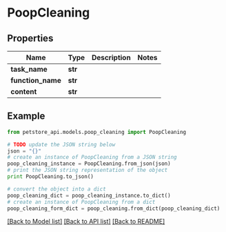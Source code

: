 # PoopCleaning


## Properties
Name | Type | Description | Notes
------------ | ------------- | ------------- | -------------
**task_name** | **str** |  | 
**function_name** | **str** |  | 
**content** | **str** |  | 

## Example

```python
from petstore_api.models.poop_cleaning import PoopCleaning

# TODO update the JSON string below
json = "{}"
# create an instance of PoopCleaning from a JSON string
poop_cleaning_instance = PoopCleaning.from_json(json)
# print the JSON string representation of the object
print PoopCleaning.to_json()

# convert the object into a dict
poop_cleaning_dict = poop_cleaning_instance.to_dict()
# create an instance of PoopCleaning from a dict
poop_cleaning_form_dict = poop_cleaning.from_dict(poop_cleaning_dict)
```
[[Back to Model list]](../README.md#documentation-for-models) [[Back to API list]](../README.md#documentation-for-api-endpoints) [[Back to README]](../README.md)



